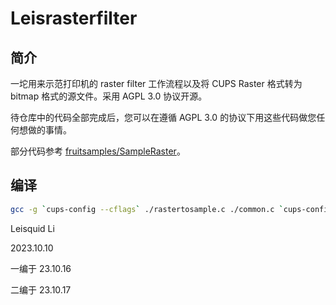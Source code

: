 # Leisrasterfilter

## 简介

一坨用来示范打印机的 raster filter 工作流程以及将 CUPS Raster 格式转为 bitmap 格式的源文件。采用 AGPL 3.0 协议开源。

待仓库中的代码全部完成后，您可以在遵循 AGPL 3.0 的协议下用这些代码做您任何想做的事情。

部分代码参考 [fruitsamples/SampleRaster](https://github.com/fruitsamples/SampleRaster)。

## 编译

```sh
gcc -g `cups-config --cflags` ./rastertosample.c ./common.c `cups-config --libs` -o ./rastertosample
```

Leisquid Li

2023.10.10

一编于 23.10.16

二编于 23.10.17
